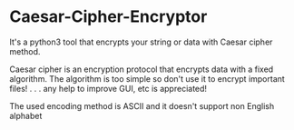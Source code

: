# Caesar-Cipher-Encryptor
It's a python3 tool that encrypts your string or data with Caesar cipher method.

Caesar cipher is an encryption protocol that encrypts data with a fixed algorithm.
The algorithm is too simple so don't use it to encrypt important files!
.
.
.
any help to improve GUI, etc is appreciated!
<p>The used encoding method is ASCII and it doesn't support non English alphabet</p>
